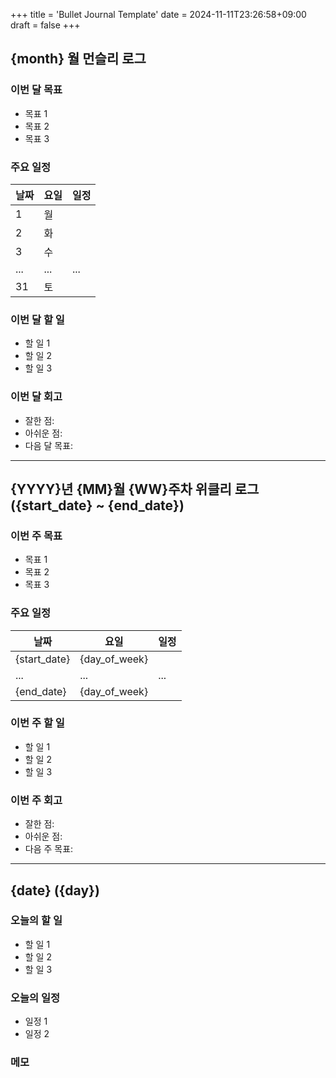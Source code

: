 +++
title = 'Bullet Journal Template'
date = 2024-11-11T23:26:58+09:00
draft = false
+++

## {month} 월 먼슬리 로그

### 이번 달 목표

* 목표 1
* 목표 2
* 목표 3

### 주요 일정

| 날짜 | 요일 | 일정 |
|---|---|---| 
| 1 | 월 |  |
| 2 | 화 |  |
| 3 | 수 |  |
| ... | ... | ... |
| 31 | 토 |  |

### 이번 달 할 일

* 할 일 1
* 할 일 2
* 할 일 3

### 이번 달 회고

* 잘한 점:
* 아쉬운 점:
* 다음 달 목표:

---

## {YYYY}년 {MM}월 {WW}주차 위클리 로그 ({start_date} ~ {end_date})

### 이번 주 목표

* 목표 1
* 목표 2
* 목표 3

### 주요 일정

| 날짜 | 요일 | 일정 |
|---|---|---| 
| {start_date} | {day_of_week} |  |
| ... | ... | ... |
| {end_date} | {day_of_week} |  |

### 이번 주 할 일

* 할 일 1
* 할 일 2
* 할 일 3

### 이번 주 회고

* 잘한 점:
* 아쉬운 점:
* 다음 주 목표:

---

## {date} ({day})

### 오늘의 할 일

* 할 일 1
* 할 일 2
* 할 일 3

### 오늘의 일정

* 일정 1
* 일정 2

### 메모

